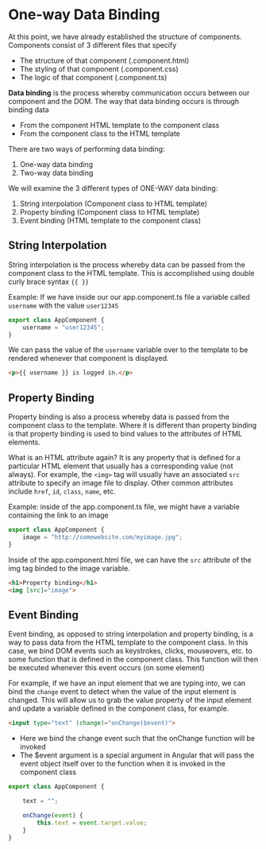 # One-way Data Binding

At this point, we have already established the structure of components. Components consist of 3 different files that specify
- The structure of that component (<name>.component.html)
- The styling of that component (<name>.component.css)
- The logic of that component (<name>.component.ts)

**Data binding** is the process whereby communication occurs between our component and the DOM. The way that data binding occurs is through binding data
- From the component HTML template to the component class
- From the component class to the HTML template

There are two ways of performing data binding:
1. One-way data binding
2. Two-way data binding

We will examine the 3 different types of ONE-WAY data binding:
1. String interpolation (Component class to HTML template)
2. Property binding (Component class to HTML template)
3. Event binding (HTML template to the component class)

## String Interpolation
String interpolation is the process whereby data can be passed from the component class to the HTML template. This is accomplished using double curly brace syntax `{{ }}`

Example: If we have inside our our app.component.ts file a variable called `username` with the value `user12345`

```typescript
export class AppComponent {
    username = "user12345";
}
```

We can pass the value of the `username` variable over to the template to be rendered whenever that component is displayed.

```html
<p>{{ username }} is logged in.</p>
```

## Property Binding
Property binding is also a process whereby data is passed from the component class to the template. Where it is different than property binding is that property binding is used to bind values to the attributes of HTML elements.

What is an HTML attribute again? It is any property that is defined for a particular HTML element that usually has a corresponding value (not always). For example, the `<img>` tag will usually have an associated `src` attribute to specify an image file to display. Other common attributes include `href`, `id`, `class`, `name`, etc. 

Example: inside of the app.component.ts file, we might have a variable containing the link to an image

```typescript
export class AppComponent {
    image = "http://somewebsite.com/myimage.jpg";
}
```

Inside of the app.component.html file, we can have the `src` attribute of the img tag binded to the image variable.

```html
<h1>Property binding</h1>
<img [src]="image">
```

## Event Binding
Event binding, as opposed to string interpolation and property binding, is a way to pass data from the HTML template to the component class. In this case, we bind DOM events such as keystrokes, clicks, mouseovers, etc. to some function that is defined in the component class. This function will then be executed whenever this event occurs (on some element)

For example, if we have an input element that we are typing into, we can bind the `change` event to detect when the value of the input element is changed. This will allow us to grab the value property of the input element and update a variable defined in the component class, for example.

```html
<input type="text" (change)="onChange($event)">
```
- Here we bind the change event such that the onChange function will be invoked
- The $event argument is a special argument in Angular that will pass the event object itself over to the function when it is invoked in the component class

```typescript
export class AppComponent {

    text = "";

    onChange(event) {
        this.text = event.target.value;
    }
}
```